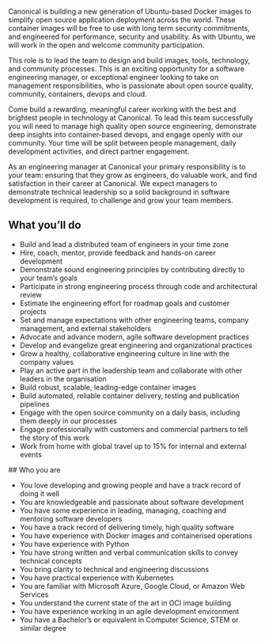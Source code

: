 Canonical is building a new generation of Ubuntu-based Docker images to simplify open source application deployment across the world. These container images will be free to use with long term security commitments, and engineered for performance, security and usability. As with Ubuntu, we will work in the open and welcome community participation.

This role is to lead the team to design and build images, tools, technology, and community processes. This is an exciting opportunity for a software engineering manager, or exceptional engineer looking to take on management responsibilities, who is passionate about open source quality, community, containers, devops and cloud.

Come build a rewarding, meaningful career working with the best and brightest people in technology at Canonical. To lead this team successfully you will need to manage high quality open source engineering, demonstrate deep insights into container-based devops, and engage openly with our community. Your time will be split between people management, daily development activities, and direct partner engagement.

As an engineering manager at Canonical your primary responsibility is to your team: ensuring that they grow as engineers, do valuable work, and find satisfaction in their career at Canonical. We expect managers to demonstrate technical leadership so a solid background in software development is required, to challenge and grow your team members.

## What you’ll do

* Build and lead a distributed team of engineers in your time zone
* Hire, coach, mentor, provide feedback and hands-on career development
* Demonstrate sound engineering principles by contributing directly to your team’s goals
* Participate in strong engineering process through code and architectural review
* Estimate the engineering effort for roadmap goals and customer projects
* Set and manage expectations with other engineering teams, company management, and external stakeholders
* Advocate and advance modern, agile software development practices
* Develop and evangelize great engineering and organizational practices
* Grow a healthy, collaborative engineering culture in line with the company values
* Play an active part in the leadership team and collaborate with other leaders in the organisation
* Build robust, scalable, leading-edge container images
* Build automated, reliable container delivery, testing and publication pipelines
* Engage with the open source community on a daily basis, including them deeply in our processes
* Engage professionally with customers and commercial partners to tell the story of this work
* Work from home with global travel up to 15% for internal and external events

## Who you are

* You love developing and growing people and have a track record of doing it well
* You are knowledgeable and passionate about software development
* You have some experience in leading, managing, coaching and mentoring software developers
* You have a track record of delivering timely, high quality software
* You have experience with Docker images and containerised operations
* You have experience with Python
* You have strong written and verbal communication skills to convey technical concepts
* You bring clarity to technical and engineering discussions
* You have practical experience with Kubernetes
* You are familiar with Microsoft Azure, Google Cloud, or Amazon Web Services
* You understand the current state of the art in OCI image building
* You have experience working in an agile development environment
* You have a Bachelor’s or equivalent in Computer Science, STEM or similar degree
